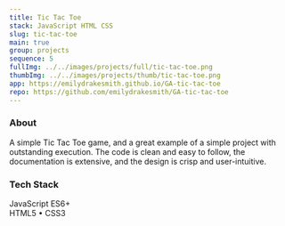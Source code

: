 ```yaml
---
title: Tic Tac Toe
stack: JavaScript HTML CSS
slug: tic-tac-toe
main: true
group: projects
sequence: 5
fullImg: ../../images/projects/full/tic-tac-toe.png
thumbImg: ../../images/projects/thumb/tic-tac-toe.png
app: https://emilydrakesmith.github.io/GA-tic-tac-toe
repo: https://github.com/emilydrakesmith/GA-tic-tac-toe
---
```


### About
A simple Tic Tac Toe game, and a great example of a simple project with outstanding execution.  The code is clean and easy to follow, the documentation is extensive, and the design is crisp and user-intuitive.

### Tech Stack
JavaScript ES6+  
HTML5 • CSS3  